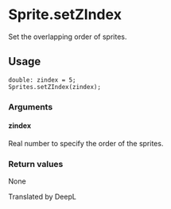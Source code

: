 # Sprite.setZIndex

Set the overlapping order of sprites.

## Usage

```
double: zindex = 5;
Sprites.setZIndex(zindex);
```

### Arguments

#### zindex

Real number to specify the order of the sprites.

### Return values

None

Translated by DeepL